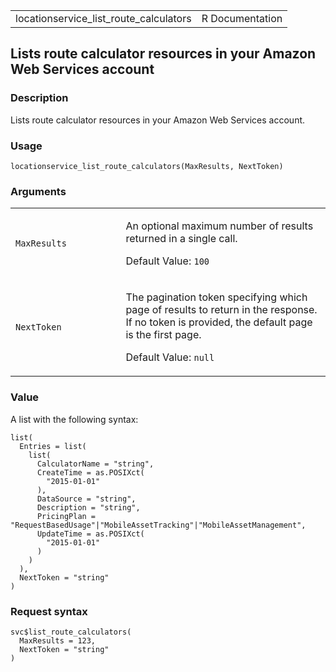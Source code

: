 <table style="width: 100%;">
<tbody>
<tr class="odd">
<td>locationservice_list_route_calculators</td>
<td style="text-align: right;">R Documentation</td>
</tr>
</tbody>
</table>

## Lists route calculator resources in your Amazon Web Services account

### Description

Lists route calculator resources in your Amazon Web Services account.

### Usage

    locationservice_list_route_calculators(MaxResults, NextToken)

### Arguments

<table>
<colgroup>
<col style="width: 35%" />
<col style="width: 65%" />
</colgroup>
<tbody>
<tr class="odd">
<td><code
id="locationservice_list_route_calculators_:_MaxResults">MaxResults</code></td>
<td><p>An optional maximum number of results returned in a single
call.</p>
<p>Default Value: <code>100</code></p></td>
</tr>
<tr class="even">
<td><code
id="locationservice_list_route_calculators_:_NextToken">NextToken</code></td>
<td><p>The pagination token specifying which page of results to return
in the response. If no token is provided, the default page is the first
page.</p>
<p>Default Value: <code>null</code></p></td>
</tr>
</tbody>
</table>

### Value

A list with the following syntax:

    list(
      Entries = list(
        list(
          CalculatorName = "string",
          CreateTime = as.POSIXct(
            "2015-01-01"
          ),
          DataSource = "string",
          Description = "string",
          PricingPlan = "RequestBasedUsage"|"MobileAssetTracking"|"MobileAssetManagement",
          UpdateTime = as.POSIXct(
            "2015-01-01"
          )
        )
      ),
      NextToken = "string"
    )

### Request syntax

    svc$list_route_calculators(
      MaxResults = 123,
      NextToken = "string"
    )
